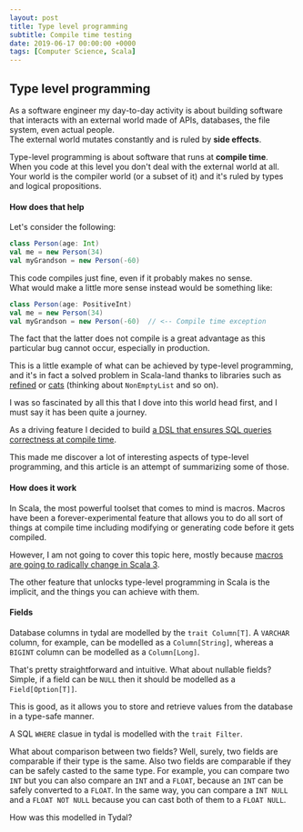 ```yaml
---
layout: post
title: Type level programming
subtitle: Compile time testing
date: 2019-06-17 00:00:00 +0000
tags: [Computer Science, Scala]
---
```


## Type level programming

As a software engineer my day-to-day activity is about building software that interacts with an external world
made of APIs, databases, the file system, even actual people.  
The external world mutates constantly and is ruled by **side effects**.

Type-level programming is about software that runs at **compile time**.  
When you code at this level you don't deal with the external world at all.  
Your world is the compiler world (or a subset of it) and it's ruled by types and logical propositions.


#### How does that help

Let's consider the following:
```scala
class Person(age: Int)
val me = new Person(34)
val myGrandson = new Person(-60)
``` 

This code compiles just fine, even if it probably makes no sense.  
What would make a little more sense instead would be something like:

```scala
class Person(age: PositiveInt)
val me = new Person(34)
val myGrandson = new Person(-60)  // <-- Compile time exception
```

The fact that the latter does not compile is a great advantage
as this particular bug cannot occur, especially in production. 

This is a little example of what can be achieved by type-level programming,
and it's in fact a solved problem in Scala-land thanks to libraries such as
[refined](https://github.com/fthomas/refined)
or [cats](https://typelevel.org/cats/datatypes) (thinking about `NonEmptyList` and so on).

I was so fascinated by all this that I dove into this world head first,
and I must say it has been quite a journey.

As a driving feature I decided to build
[a DSL that ensures SQL queries correctness at compile time](https://github.com/epifab/tydal).

This made me discover a lot of interesting aspects of type-level programming,
and this article is an attempt of summarizing some of those.


#### How does it work

In Scala, the most powerful toolset that comes to mind is macros.
Macros have been a forever-experimental feature that allows you to do all sort of things at compile time
including modifying or generating code before it gets compiled.  

However, I am not going to cover this topic here,
mostly because [macros are going to radically change in Scala 3](https://www.scala-lang.org/blog/2018/04/30/in-a-nutshell.html).

The other feature that unlocks type-level programming in Scala is the implicit,
and the things you can achieve with them.


#### Fields

Database columns in tydal are modelled by the `trait Column[T]`.
A `VARCHAR` column, for example, can be modelled as a `Column[String]`, whereas a `BIGINT` column can be modelled as a `Column[Long]`.

That's pretty straightforward and intuitive.
What about nullable fields? Simple, if a field can be `NULL` then it should be modelled as a `Field[Option[T]]`.

This is good, as it allows you to store and retrieve values from the database in a type-safe manner.

A SQL `WHERE` clasue in tydal is modelled with the `trait Filter`.
  


What about comparison between two fields?
Well, surely, two fields are comparable if their type is the same.
Also two fields are comparable if they can be safely casted to the same type.
For example, you can compare two `INT` but you can also compare an `INT` and a `FLOAT`,
because an `INT` can be safely converted to a `FLOAT`.
In the same way, you can compare a `INT NULL` and a `FLOAT NOT NULL`
because you can cast both of them to a `FLOAT NULL`.

How was this modelled in Tydal?
